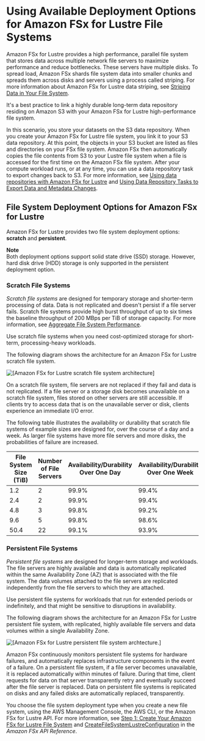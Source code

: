 # Using Available Deployment Options for Amazon FSx for Lustre File Systems<a name="using-fsx-lustre"></a>

Amazon FSx for Lustre provides a high performance, parallel file system that stores data across multiple network file servers to maximize performance and reduce bottlenecks\. These servers have multiple disks\. To spread load, Amazon FSx shards file system data into smaller chunks and spreads them across disks and servers using a process called striping\. For more information about Amazon FSx for Lustre data striping, see [Striping Data in Your File System](performance.md#striping-data)\.

It's a best practice to link a highly durable long\-term data repository residing on Amazon S3 with your Amazon FSx for Lustre high\-performance file system\.

In this scenario, you store your datasets on the S3 data repository\. When you create your Amazon FSx for Lustre file system, you link it to your S3 data repository\. At this point, the objects in your S3 bucket are listed as files and directories on your FSx file system\. Amazon FSx then automatically copies the file contents from S3 to your Lustre file system when a file is accessed for the first time on the Amazon FSx file system\. After your compute workload runs, or at any time, you can use a data repository task to export changes back to S3\. For more information, see [Using data repositories with Amazon FSx for Lustre](fsx-data-repositories.md) and [Using Data Repository Tasks to Export Data and Metadata Changes](export-data-repo-task.md)\. 

## File System Deployment Options for Amazon FSx for Lustre<a name="lustre-deployment-types"></a>

Amazon FSx for Lustre provides two file system deployment options: **scratch** and **persistent**\. 

**Note**  
Both deployment options support solid state drive \(SSD\) storage\. However, hard disk drive \(HDD\) storage is only supported in the persistent deployment option\.

### Scratch File Systems<a name="scratch-file-system"></a>

*Scratch file systems* are designed for temporary storage and shorter\-term processing of data\. Data is not replicated and doesn't persist if a file server fails\. Scratch file systems provide high burst throughput of up to six times the baseline throughput of 200 MBps per TiB of storage capacity\. For more information, see [Aggregate File System Performance](performance.md#fsx-aggregate-perf)\. 

Use scratch file systems when you need cost\-optimized storage for short\-term, processing\-heavy workloads\. 

The following diagram shows the architecture for an Amazon FSx for Lustre scratch file system\.

![\[Amazon FSx for Lustre scratch file system architecture\]](http://docs.aws.amazon.com/fsx/latest/LustreGuide/images/fsx-lustre-scratch-architecture.png)

On a scratch file system, file servers are not replaced if they fail and data is not replicated\. If a file server or a storage disk becomes unavailable on a scratch file system, files stored on other servers are still accessible\. If clients try to access data that is on the unavailable server or disk, clients experience an immediate I/O error\. 

The following table illustrates the availability or durability that scratch file systems of example sizes are designed for, over the course of a day and a week\. As larger file systems have more file servers and more disks, the probabilities of failure are increased\. 


| File System Size \(TiB\) | Number of File Servers | Availability/Durability Over One Day | Availability/Durability Over One Week | 
| --- | --- | --- | --- | 
|  1\.2  | 2 | 99\.9% | 99\.4% | 
| 2\.4 | 2 | 99\.9% | 99\.4% | 
| 4\.8 | 3 | 99\.8% | 99\.2% | 
|  9\.6  | 5 | 99\.8% | 98\.6% | 
| 50\.4 | 22 | 99\.1% | 93\.9% | 

### Persistent File Systems<a name="persistent-file-system"></a>

*Persistent file systems* are designed for longer\-term storage and workloads\. The file servers are highly available and data is automatically replicated within the same Availability Zone \(AZ\) that is associated with the file system\. The data volumes attached to the file servers are replicated independently from the file servers to which they are attached\. 

Use persistent file systems for workloads that run for extended periods or indefinitely, and that might be sensitive to disruptions in availability\. 

The following diagram shows the architecture for an Amazon FSx for Lustre persistent file system, with replicated, highly available file servers and data volumes within a single Availability Zone\.

![\[Amazon FSx for Lustre persistent file system archtecture.\]](http://docs.aws.amazon.com/fsx/latest/LustreGuide/images/fsx-lustre-persistent-architecture.png)

 Amazon FSx continuously monitors persistent file systems for hardware failures, and automatically replaces infrastructure components in the event of a failure\. On a persistent file system, if a file server becomes unavailable, it is replaced automatically within minutes of failure\. During that time, client requests for data on that server transparently retry and eventually succeed after the file server is replaced\. Data on persistent file systems is replicated on disks and any failed disks are automatically replaced, transparently\. 

You choose the file system deployment type when you create a new file system, using the AWS Management Console, the AWS CLI, or the Amazon FSx for Lustre API\. For more information, see [Step 1: Create Your Amazon FSx for Lustre File System](getting-started-step1.md) and [CreateFileSystemLustreConfiguration](https://docs.aws.amazon.com/fsx/latest/APIReference/API_CreateFileSystemLustreConfiguration.html) in the *Amazon FSx API Reference*\.